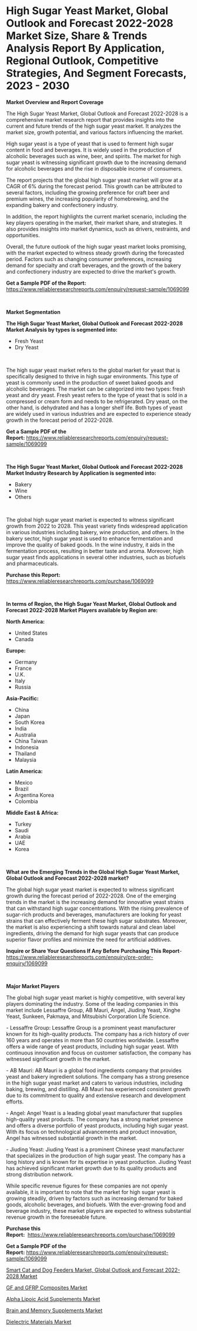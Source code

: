 <p><h1>High Sugar Yeast Market, Global Outlook and Forecast 2022-2028 Market Size, Share & Trends Analysis Report By Application, Regional Outlook, Competitive Strategies, And Segment Forecasts, 2023 - 2030</h1></p><p><strong>Market Overview and Report Coverage</strong></p>
<p><p>The High Sugar Yeast Market, Global Outlook and Forecast 2022-2028 is a comprehensive market research report that provides insights into the current and future trends of the high sugar yeast market. It analyzes the market size, growth potential, and various factors influencing the market.</p><p>High sugar yeast is a type of yeast that is used to ferment high sugar content in food and beverages. It is widely used in the production of alcoholic beverages such as wine, beer, and spirits. The market for high sugar yeast is witnessing significant growth due to the increasing demand for alcoholic beverages and the rise in disposable income of consumers.</p><p>The report projects that the global high sugar yeast market will grow at a CAGR of 6% during the forecast period. This growth can be attributed to several factors, including the growing preference for craft beer and premium wines, the increasing popularity of homebrewing, and the expanding bakery and confectionery industry.</p><p>In addition, the report highlights the current market scenario, including the key players operating in the market, their market share, and strategies. It also provides insights into market dynamics, such as drivers, restraints, and opportunities.</p><p>Overall, the future outlook of the high sugar yeast market looks promising, with the market expected to witness steady growth during the forecasted period. Factors such as changing consumer preferences, increasing demand for specialty and craft beverages, and the growth of the bakery and confectionery industry are expected to drive the market's growth.</p></p>
<p><strong>Get a Sample PDF of the Report:</strong> <a href="https://www.reliableresearchreports.com/enquiry/request-sample/1069099">https://www.reliableresearchreports.com/enquiry/request-sample/1069099</a></p>
<p>&nbsp;</p>
<p><strong>Market Segmentation</strong></p>
<p><strong>The High Sugar Yeast Market, Global Outlook and Forecast 2022-2028 Market Analysis by types is segmented into:</strong></p>
<p><ul><li>Fresh Yeast</li><li>Dry Yeast</li></ul></p>
<p>&nbsp;</p>
<p><p>The high sugar yeast market refers to the global market for yeast that is specifically designed to thrive in high sugar environments. This type of yeast is commonly used in the production of sweet baked goods and alcoholic beverages. The market can be categorized into two types: fresh yeast and dry yeast. Fresh yeast refers to the type of yeast that is sold in a compressed or cream form and needs to be refrigerated. Dry yeast, on the other hand, is dehydrated and has a longer shelf life. Both types of yeast are widely used in various industries and are expected to experience steady growth in the forecast period of 2022-2028.</p></p>
<p><strong>Get a Sample PDF of the Report:</strong>&nbsp;<a href="https://www.reliableresearchreports.com/enquiry/request-sample/1069099">https://www.reliableresearchreports.com/enquiry/request-sample/1069099</a></p>
<p>&nbsp;</p>
<p><strong>The High Sugar Yeast Market, Global Outlook and Forecast 2022-2028 Market Industry Research by Application is segmented into:</strong></p>
<p><ul><li>Bakery</li><li>Wine</li><li>Others</li></ul></p>
<p>&nbsp;</p>
<p><p>The global high sugar yeast market is expected to witness significant growth from 2022 to 2028. This yeast variety finds widespread application in various industries including bakery, wine production, and others. In the bakery sector, high sugar yeast is used to enhance fermentation and improve the quality of baked goods. In the wine industry, it aids in the fermentation process, resulting in better taste and aroma. Moreover, high sugar yeast finds applications in several other industries, such as biofuels and pharmaceuticals.</p></p>
<p><strong>Purchase this Report:</strong>&nbsp; <a href="https://www.reliableresearchreports.com/purchase/1069099">https://www.reliableresearchreports.com/purchase/1069099</a></p>
<p>&nbsp;</p>
<p><strong>In terms of Region, the High Sugar Yeast Market, Global Outlook and Forecast 2022-2028 Market Players available by Region are:</strong></p>
<p>
    <p> <strong> North America: </strong>
        <ul>
            <li>United States</li>
            <li>Canada</li>
        </ul>
        </p> 
    <p> <strong> Europe: </strong>
        <ul>
            <li>Germany</li>
            <li>France</li>
            <li>U.K.</li>
            <li>Italy</li>
            <li>Russia</li>
        </ul>
        </p> 
    <p> <strong> Asia-Pacific: </strong>
        <ul>
            <li>China</li>
            <li>Japan</li>
            <li>South Korea</li>
            <li>India</li>
            <li>Australia</li>
            <li>China Taiwan</li>
            <li>Indonesia</li>
            <li>Thailand</li>
            <li>Malaysia</li>
        </ul>
        </p> 
    <p> <strong> Latin America: </strong>
        <ul>
            <li>Mexico</li>
            <li>Brazil</li>
            <li>Argentina Korea</li>
            <li>Colombia</li>
        </ul>
        </p> 
    <p> <strong> Middle East & Africa: </strong>
        <ul>
            <li>Turkey</li>
            <li>Saudi</li>
            <li>Arabia</li>
            <li>UAE</li>
            <li>Korea</li>
        </ul>
    </p>
    </p>
<p>&nbsp;</p>
<p><strong>What are the Emerging Trends in the Global High Sugar Yeast Market, Global Outlook and Forecast 2022-2028 market?</strong></p>
<p><p>The global high sugar yeast market is expected to witness significant growth during the forecast period of 2022-2028. One of the emerging trends in the market is the increasing demand for innovative yeast strains that can withstand high sugar concentrations. With the rising prevalence of sugar-rich products and beverages, manufacturers are looking for yeast strains that can effectively ferment these high sugar substrates. Moreover, the market is also experiencing a shift towards natural and clean label ingredients, driving the demand for high sugar yeasts that can produce superior flavor profiles and minimize the need for artificial additives.</p></p>
<p><strong>Inquire or Share Your Questions If Any Before Purchasing This Report</strong>- <a href="https://www.reliableresearchreports.com/enquiry/pre-order-enquiry/1069099">https://www.reliableresearchreports.com/enquiry/pre-order-enquiry/1069099</a></p>
<p>&nbsp;</p>
<p><strong>Major Market Players</strong></p>
<p><p>The global high sugar yeast market is highly competitive, with several key players dominating the industry. Some of the leading companies in this market include Lessaffre Group, AB Mauri, Angel, Jiuding Yeast, Xinghe Yeast, Sunkeen, Pakmaya, and Mitsubishi Corporation Life Science.</p><p>- Lessaffre Group: Lessaffre Group is a prominent yeast manufacturer known for its high-quality products. The company has a rich history of over 160 years and operates in more than 50 countries worldwide. Lessaffre offers a wide range of yeast products, including high sugar yeast. With continuous innovation and focus on customer satisfaction, the company has witnessed significant growth in the market.</p><p>- AB Mauri: AB Mauri is a global food ingredients company that provides yeast and bakery ingredient solutions. The company has a strong presence in the high sugar yeast market and caters to various industries, including baking, brewing, and distilling. AB Mauri has experienced consistent growth due to its commitment to quality and extensive research and development efforts.</p><p>- Angel: Angel Yeast is a leading global yeast manufacturer that supplies high-quality yeast products. The company has a strong market presence and offers a diverse portfolio of yeast products, including high sugar yeast. With its focus on technological advancements and product innovation, Angel has witnessed substantial growth in the market.</p><p>- Jiuding Yeast: Jiuding Yeast is a prominent Chinese yeast manufacturer that specializes in the production of high sugar yeast. The company has a long history and is known for its expertise in yeast production. Jiuding Yeast has achieved significant market growth due to its quality products and strong distribution network.</p><p>While specific revenue figures for these companies are not openly available, it is important to note that the market for high sugar yeast is growing steadily, driven by factors such as increasing demand for baked goods, alcoholic beverages, and biofuels. With the ever-growing food and beverage industry, these market players are expected to witness substantial revenue growth in the foreseeable future.</p></p>
<p><strong>Purchase this Report:</strong>&nbsp;&nbsp;<a href="https://www.reliableresearchreports.com/purchase/1069099">https://www.reliableresearchreports.com/purchase/1069099</a></p>
<p></p>
<p><strong>Get a Sample PDF of the Report:</strong>&nbsp;<a href="https://www.reliableresearchreports.com/enquiry/request-sample/1069099">https://www.reliableresearchreports.com/enquiry/request-sample/1069099</a></p>
<p><p><a href="https://github.com/GroverBarry/Market-Research-Report-List-1/blob/main/smart-cat-and-dog-feeders-market-global-outlook-and-forecast-2022-2028-market.md">Smart Cat and Dog Feeders Market, Global Outlook and Forecast 2022-2028 Market</a></p><p><a href="https://www.reportprime.com/gf-and-gfrp-composites-r803">GF and GFRP Composites Market</a></p><p><a href="https://www.linkedin.com/pulse/alpha-lipoic-acid-supplements-market-size-growth-forecast-8jaxe/">Alpha Lipoic Acid Supplements Market</a></p><p><a href="https://www.linkedin.com/pulse/decoding-brain-memory-supplements-market-deep-dive-latest-hmhre/">Brain and Memory Supplements Market</a></p><p><a href="https://medium.com/@lularitchie/dielectric-materials-market-size-growth-forecast-2023-2030-55c22c2b0c00">Dielectric Materials Market</a></p></p>